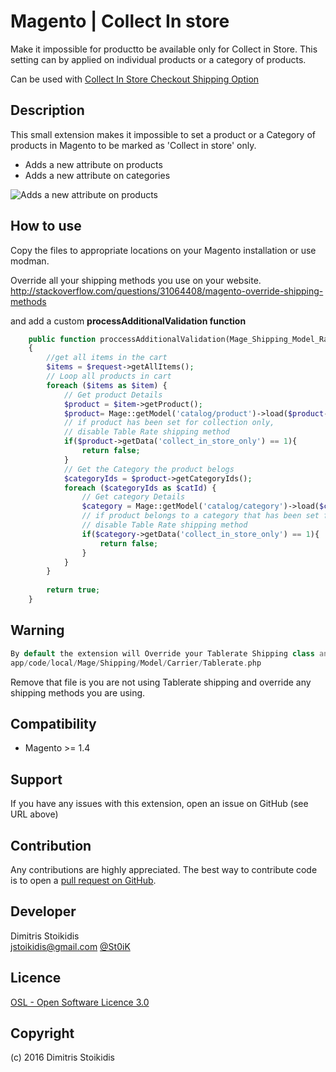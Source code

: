 Magento | Collect In store
============================
Make it impossible for productto be available only for Collect in Store.
This setting can by applied on individual products or a category of products.

Can be used with [Collect In Store Checkout Shipping Option](https://www.magentocommerce.com/magento-connect/collect-in-store-checkout-shipping-option.html)

Description
-----------
This small extension makes it impossible to set a product or a Category of products in Magento 
to be marked as 'Collect in store' only.

- Adds a new attribute on products
- Adds a new attribute on categories

![Adds a new attribute on products](http://i.imgur.com/2aalj1n.png)


How to use
-------------
Copy the files to appropriate locations on your Magento installation or use modman.

Override all your shipping methods you use on your website.
http://stackoverflow.com/questions/31064408/magento-override-shipping-methods

and add a custom **processAdditionalValidation function**

```php
    public function proccessAdditionalValidation(Mage_Shipping_Model_Rate_Request $request)
    {
        //get all items in the cart
        $items = $request->getAllItems();
        // Loop all products in cart
        foreach ($items as $item) {
            // Get product Details 
            $product = $item->getProduct();
            $product= Mage::getModel('catalog/product')->load($product->getId());
            // if product has been set for collection only,
            // disable Table Rate shipping method
            if($product->getData('collect_in_store_only') == 1){
                return false;
            }
            // Get the Category the product belogs
            $categoryIds = $product->getCategoryIds();
            foreach ($categoryIds as $catId) {
                // Get category Details
                $category = Mage::getModel('catalog/category')->load($catId);
                // if product belongs to a category that has been set for collection only,
                // disable Table Rate shipping method
                if($category->getData('collect_in_store_only') == 1){
                    return false;
                }
            }
        }
        
        return true;
    }
```

**Warning**
------------

```php
By default the extension will Override your Tablerate Shipping class and will add that function.
app/code/local/Mage/Shipping/Model/Carrier/Tablerate.php
```

Remove that file is you are not using Tablerate shipping and override any shipping methods you are using.


Compatibility
-------------
- Magento >= 1.4

Support
-------
If you have any issues with this extension, open an issue on GitHub (see URL above)

Contribution
------------
Any contributions are highly appreciated. The best way to contribute code is to open a
[pull request on GitHub](https://help.github.com/articles/using-pull-requests).

Developer
---------
Dimitris Stoikidis  
jstoikidis@gmail.com
[@St0iK](https://twitter.com/St0iK)

Licence
-------
[OSL - Open Software Licence 3.0](http://opensource.org/licenses/osl-3.0.php)

Copyright
---------
(c) 2016 Dimitris Stoikidis